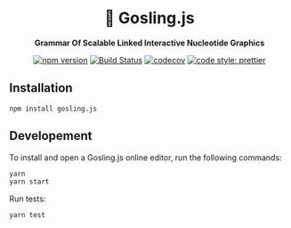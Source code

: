 <div align="center">

# 🐥 Gosling.js

**Grammar Of Scalable Linked Interactive Nucleotide Graphics**

[![npm version](https://img.shields.io/npm/v/gosling.js.svg?style=flat-square)](https://www.npmjs.com/package/gosling.js)
[![Build Status](https://img.shields.io/travis/sehilyi/geminid/master.svg?style=flat-square)](https://travis-ci.com/gosling-lang/gosling.js)
[![codecov](https://img.shields.io/codecov/c/github/gosling-lang/gosling.js/master.svg?style=flat-square&?cacheSeconds=60)](https://codecov.io/gh/gosling-lang/gosling.js)
[![code style: prettier](https://img.shields.io/badge/code_style-prettier-ff69b4.svg?style=flat-square)](https://github.com/prettier/prettier)

</div>

## Installation
```
npm install gosling.js
```

## Developement

To install and open a Gosling.js online editor, run the following commands:

```sh
yarn
yarn start
```

Run tests:

```sh
yarn test
```
